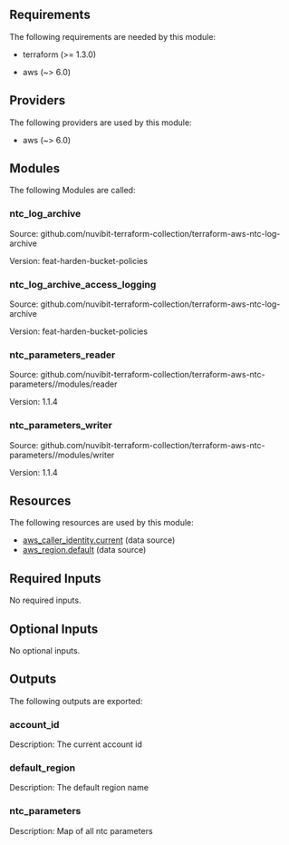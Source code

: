 <!-- BEGIN_TF_DOCS -->
## Requirements

The following requirements are needed by this module:

- terraform (>= 1.3.0)

- aws (~> 6.0)

## Providers

The following providers are used by this module:

- aws (~> 6.0)

## Modules

The following Modules are called:

### ntc\_log\_archive

Source: github.com/nuvibit-terraform-collection/terraform-aws-ntc-log-archive

Version: feat-harden-bucket-policies

### ntc\_log\_archive\_access\_logging

Source: github.com/nuvibit-terraform-collection/terraform-aws-ntc-log-archive

Version: feat-harden-bucket-policies

### ntc\_parameters\_reader

Source: github.com/nuvibit-terraform-collection/terraform-aws-ntc-parameters//modules/reader

Version: 1.1.4

### ntc\_parameters\_writer

Source: github.com/nuvibit-terraform-collection/terraform-aws-ntc-parameters//modules/writer

Version: 1.1.4

## Resources

The following resources are used by this module:

- [aws_caller_identity.current](https://registry.terraform.io/providers/hashicorp/aws/latest/docs/data-sources/caller_identity) (data source)
- [aws_region.default](https://registry.terraform.io/providers/hashicorp/aws/latest/docs/data-sources/region) (data source)

## Required Inputs

No required inputs.

## Optional Inputs

No optional inputs.

## Outputs

The following outputs are exported:

### account\_id

Description: The current account id

### default\_region

Description: The default region name

### ntc\_parameters

Description: Map of all ntc parameters
<!-- END_TF_DOCS -->